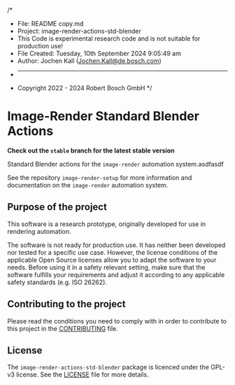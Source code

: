 /*
 * File: README copy.md
 * Project: image-render-actions-std-blender
 * This Code is experimental research code and is not suitable for production use!
 * File Created: Tuesday, 10th September 2024 9:05:49 am
 * Author: Jochen Kall (Jochen.Kall@de.bosch.com)
 * -----
 * Copyright 2022 - 2024 Robert Bosch GmbH
 */
# Image-Render Standard Blender Actions

**Check out the `stable` branch for the latest stable version**

Standard Blender actions for the `image-render` automation system.asdfasdf

See the repository `image-render-setup` for more information and documentation on the `image-render` automation system.

## Purpose of the project

This software is a research prototype, originally developed for use in rendering automation.

The software is not ready for production use. It has neither been developed nor tested for a specific use case. However, the license conditions of the applicable Open Source licenses allow you to adapt the software to your needs. Before using it in a safety relevant setting, make sure that the software fulfills your requirements and adjust it according to any applicable safety standards (e.g. ISO 26262).

## Contributing to the project

Please read the conditions you need to comply with in order to contribute to this project in the [CONTRIBUTING](CONTRIBUTING.md) file. 

## License

The `image-render-actions-std-blender` package is licenced under the GPL-v3 license. See the [LICENSE](LICENSE.md) file for more details.
